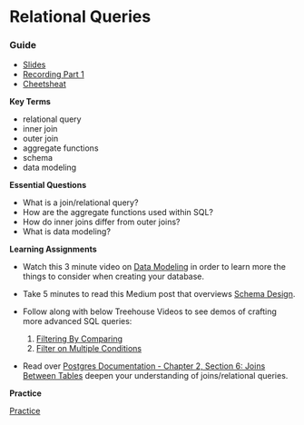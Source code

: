 # Relational Queries

### Guide

- [Slides](https://docs.google.com/presentation/d/1ot29oWZ6ieUa0kLq7jBUfBFL85BounhijWfm0GMTg8w/edit?usp=sharing)
- [Recording Part 1](https://us02web.zoom.us/rec/share/OV70D3O13B9QFsmCrRMd-kUuc28tiS_IFsgHtzF7lFNV6ic70vtpTkQ47OEmDEkL.6Pq8l8S-t9dHoU6h)
- [Cheetsheat](https://github.com/treehouse/cheatsheets/blob/master/sql_basics/cheatsheet.md)

**Key Terms**

- relational query
- inner join
- outer join
- aggregate functions
- schema
- data modeling

**Essential Questions**

- What is a join/relational query?
- How are the aggregate functions used within SQL?
- How do inner joins differ from outer joins?
- What is data modeling?

**Learning Assignments**

- Watch this 3 minute video on [Data Modeling](https://teamtreehouse.com/library/planning-the-database) in order to learn more the things to consider when creating your database.

- Take 5 minutes to read this Medium post that overviews [Schema Design](https://medium.com/@kimtnguyen/relational-database-schema-design-overview-70e447ff66f9).

- Follow along with below Treehouse Videos to see demos of crafting more advanced SQL queries:

  1. [Filtering By Comparing](https://teamtreehouse.com/library/filtering-by-comparing-values)
  2. [Filter on Multiple Conditions](https://teamtreehouse.com/library/filtering-on-more-than-one-condition)

- Read over [Postgres Documentation - Chapter 2, Section 6: Joins Between Tables](https://www.postgresql.org/docs/8.3/tutorial-join.html) deepen your understanding of joins/relational queries.

**Practice**

[Practice](practice/practice.md)
